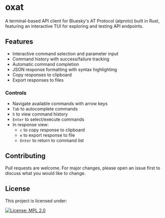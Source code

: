 # oxat

A terminal-based API client for Bluesky's AT Protocol (atproto) built in Rust, featuring an interactive TUI for exploring and testing API endpoints.

## Features

- Interactive command selection and parameter input
- Command history with success/failure tracking
- Automatic command completion
- JSON response formatting with syntax highlighting
- Copy responses to clipboard
- Export responses to files

### Controls

- Navigate available commands with arrow keys
- `Tab` to autocomplete commands
- `h` to view command history
- `Enter` to select/execute commands
- In response view:
  - `c` to copy response to clipboard
  - `e` to export response to file
  - `Enter` to return to command list

## Contributing

Pull requests are welcome. For major changes, please open an issue first to discuss what you would like to change.

## License

This project is licensed under:

[![License: MPL 2.0](https://img.shields.io/badge/License-MPL%202.0-brightgreen.svg)](LICENSE)
